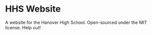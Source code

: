 HHS Website
===========

A website for the Hanover High School. Open-sourced under the MIT license. Help out!

